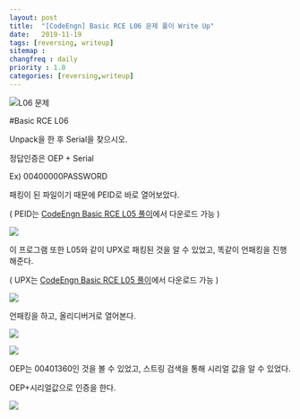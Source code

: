```yaml
---
layout: post
title:  "[CodeEngn] Basic RCE L06 문제 풀이 Write Up"
date:   2019-11-19
tags: [reversing, writeup]
sitemap :
changfreq : daily
priority : 1.0
categories: [reversing,writeup]
---
```


![L06 문제](https://img1.daumcdn.net/thumb/R1280x0/?scode=mtistory2&fname=https%3A%2F%2Fk.kakaocdn.net%2Fdn%2FcA04IL%2FbtqzT5TovaV%2FWclQAwDGhLwq9aAasZy9y1%2Fimg.png)

#Basic RCE L06

Unpack을 한 후 Serial을 찾으시오.

정답인증은 OEP + Serial

Ex) 00400000PASSWORD

패킹이 된 파일이기 때문에 PEID로 바로 열어보았다.

( PEID는 [CodeEngn Basic RCE L05 풀이](https://hackchang.github.io/posts/reversing/writeup/BasicRCEL05.html)에서 다운로드 가능 )

![](https://img1.daumcdn.net/thumb/R1280x0/?scode=mtistory2&fname=https%3A%2F%2Fk.kakaocdn.net%2Fdn%2FbMIyCJ%2FbtqzR395H1t%2FoVYkzD53Wr8rIfj3iCR1rk%2Fimg.png)

이 프로그램 또한 L05와 같이 UPX로 패킹된 것을 알 수 있었고, 똑같이 언패킹을 진행해준다.

( UPX는  [CodeEngn Basic RCE L05 풀이](https://hackchang.github.io/posts/reversing/writeup/BasicRCEL05.html)에서 다운로드 가능 )

![](https://img1.daumcdn.net/thumb/R1280x0/?scode=mtistory2&fname=https%3A%2F%2Fk.kakaocdn.net%2Fdn%2FcSNCVR%2FbtqzP4I5uEf%2F39uBJeQ9qxL7KonRjhKIEK%2Fimg.png)

언패킹을 하고, 올리디버거로 열어본다.

![](https://img1.daumcdn.net/thumb/R1280x0/?scode=mtistory2&fname=https%3A%2F%2Fk.kakaocdn.net%2Fdn%2FocVvM%2FbtqzR2wBACc%2Fi37zTEBophVAaSJqFdo7X1%2Fimg.png)

![](https://img1.daumcdn.net/thumb/R1280x0/?scode=mtistory2&fname=https%3A%2F%2Fk.kakaocdn.net%2Fdn%2FcH9n2b%2FbtqzQtBTkuz%2FGRO0JJr4ibOkgkOD9Wbkp1%2Fimg.png)

OEP는 00401360인 것을 볼 수 있었고, 스트링 검색을 통해 시리얼 값을 알 수 있었다.

OEP+시리얼값으로 인증을 한다.

![](https://img1.daumcdn.net/thumb/R1280x0/?scode=mtistory2&fname=https%3A%2F%2Fk.kakaocdn.net%2Fdn%2FcW13u4%2FbtqzSPDKQhe%2F2g5qnSyr1wEEteMONGVn6K%2Fimg.png)
